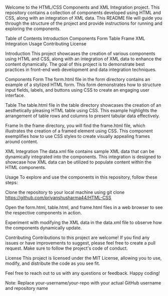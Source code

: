 Welcome to the HTML/CSS Components and XML Integration project. This repository contains a collection of components developed using HTML and CSS, along with an integration of XML data. This README file will guide you through the structure of the project and provide instructions for running and exploring the components.

Table of Contents
Introduction
Components
Form
Table
Frame
XML Integration
Usage
Contributing
License   


Introduction
This project showcases the creation of various components using HTML and CSS, along with an integration of XML data to enhance the content dynamically. The goal of this project is to demonstrate best practices in front-end web development and data integration techniques.

Components
Form
The form.html file in the form directory contains an example of a stylized HTML form. This form demonstrates how to structure input fields, labels, and buttons using CSS to create an engaging user interface.

Table
The table.html file in the table directory showcases the creation of an aesthetically pleasing HTML table using CSS. This example highlights the arrangement of table rows and columns to present tabular data effectively.

Frame
In the frame directory, you will find the frame.html file, which illustrates the creation of a framed element using CSS. This component exemplifies how to use CSS styles to create visually appealing frames around content.

XML Integration
The data.xml file contains sample XML data that can be dynamically integrated into the components. This integration is designed to showcase how XML data can be utilized to populate content within the HTML components.

Usage
To explore and use the components in this repository, follow these steps:

Clone the repository to your local machine using git clone https://github.com/priyanshusharma44/HTML-CSS

Open the form.html, table.html, and frame.html files in a web browser to see the respective components in action.

Experiment with modifying the XML data in the data.xml file to observe how the components dynamically update.

Contributing
Contributions to this project are welcome! If you find any issues or have improvements to suggest, please feel free to create a pull request. Make sure to follow the project's code of conduct.

License
This project is licensed under the MIT License, allowing you to use, modify, and distribute the code as you see fit.

Feel free to reach out to us with any questions or feedback. Happy coding!

Note: Replace your-username/your-repo with your actual GitHub username and repository name
